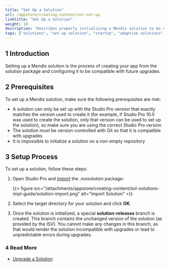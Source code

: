 ```yaml
---
title: "Set Up a Solution"
url: /appstore/creating-content/sol-set-up
linktitle: "Set Up a Solution"
weight: 10
description: "Describes properly initializing a Mendix solution to be compatible with future upgrades."
tags: ["solutions", "set-up solution", "startup", "adaptive solutions", "prescriptive solutions" ]
---
```


## 1 Introduction

Setting up a Mendix solution is the process of creating your app from the solution package and configuring it to be compatible with future upgrades.

## 2 Prerequisites

To set up a Mendix solution, make sure the following prerequisites are met:

* A solution can only be set up with the Studio Pro version that exactly matches the version used to create it (for example, if Studio Pro 10.0 was used to create the solution, only that version can be used to set up the solution), so make sure you are using the correct Studio Pro version
* The solution must be version-controlled with Git so that it is compatible with upgrades
* It is impossible to initialize a solution on a non-empty repository

## 3 Setup Process

To set up a solution, follow these steps:

1. Open Studio Pro and [import](/refguide/import-and-export/) the *.mxsolution* package:

    {{< figure src="/attachments/appstore/creating-content/sol-solutions-impl-guide/solution-import.png" alt="Import Solution" >}}

2. Select the target directory for your solution and click **OK**.
3. Once the solution is initialized, a special **solution-releases** branch is created. This branch contains the unchanged version of the solution (as provided by the ISV). You cannot make any changes in this branch, as that would render the solution incompatible with upgrades or lead to unpredictable errors during upgrades.

### 4 Read More

* [Upgrade a Solution](/appstore/creating-content/sol-upgrade/) 
